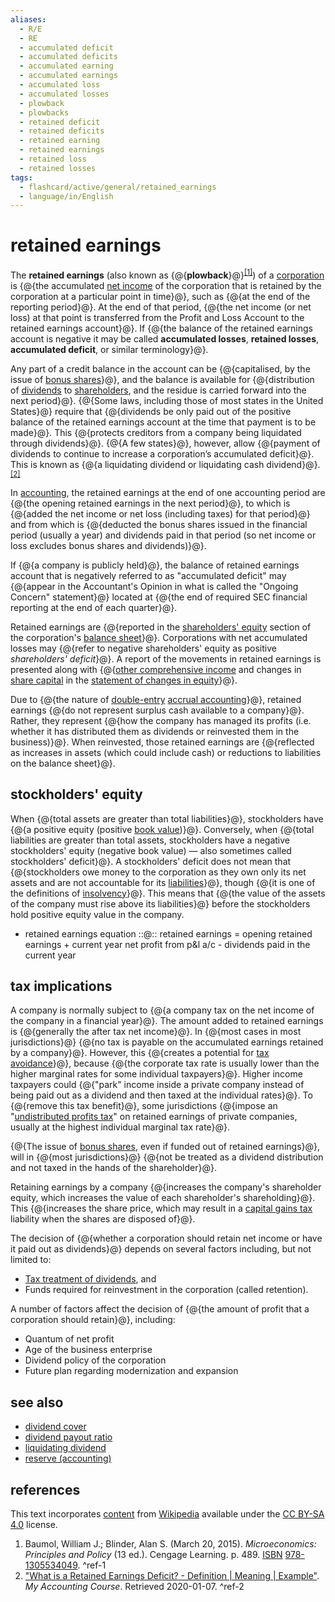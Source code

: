 ```yaml
---
aliases:
  - R/E
  - RE
  - accumulated deficit
  - accumulated deficits
  - accumulated earning
  - accumulated earnings
  - accumulated loss
  - accumulated losses
  - plowback
  - plowbacks
  - retained deficit
  - retained deficits
  - retained earning
  - retained earnings
  - retained loss
  - retained losses
tags:
  - flashcard/active/general/retained_earnings
  - language/in/English
---
```


# retained earnings

The __retained earnings__ (also known as {@{__plowback__}@}<sup>[\[1\]](#^ref-1)</sup>) of a [corporation](corporation.md) is {@{the accumulated [net income](net%20income.md) of the corporation that is retained by the corporation at a particular point in time}@}, such as {@{at the end of the reporting period}@}. At the end of that period, {@{the net income (or net loss) at that point is transferred from the Profit and Loss Account to the retained earnings account}@}. If {@{the balance of the retained earnings account is negative it may be called __accumulated losses__, __retained losses__, __accumulated deficit__, or similar terminology}@}. <!--SR:!2024-12-04,57,310!2024-12-11,64,310!2024-12-06,59,310!2025-05-31,187,310!2024-11-30,53,310-->

Any part of a credit balance in the account can be {@{capitalised, by the issue of [bonus shares](bonus%20share.md)}@}, and the balance is available for {@{distribution of [dividends](dividend.md) to [shareholders](shareholder.md), and the residue is carried forward into the next period}@}. {@{Some laws, including those of most states in the United States}@} require that {@{dividends be only paid out of the positive balance of the retained earnings account at the time that payment is to be made}@}. This {@{protects creditors from a company being liquidated through dividends}@}. {@{A few states}@}, however, allow {@{payment of dividends to continue to increase a corporation’s accumulated deficit}@}. This is known as {@{a liquidating dividend or liquidating cash dividend}@}.<sup>[\[2\]](#^ref-2)</sup> <!--SR:!2025-05-12,173,310!2025-05-22,181,310!2024-12-05,58,310!2024-12-11,62,310!2024-11-28,51,310!2024-12-18,69,310!2024-12-04,57,310!2024-12-02,55,310-->

In [accounting](accounting.md), the retained earnings at the end of one accounting period are {@{the opening retained earnings in the next period}@}, to which is {@{added the net income or net loss (including taxes) for that period}@} and from which is {@{deducted the bonus shares issued in the financial period (usually a year) and dividends paid in that period (so net income or loss excludes bonus shares and dividends)}@}. <!--SR:!2024-12-06,59,310!2024-12-11,64,310!2025-02-11,98,290-->

If {@{a company is publicly held}@}, the balance of retained earnings account that is negatively referred to as "accumulated deficit" may {@{appear in the Accountant's Opinion in what is called the "Ongoing Concern" statement}@} located at {@{the end of required SEC financial reporting at the end of each quarter}@}. <!--SR:!2024-12-15,66,310!2025-04-13,139,290!2025-03-18,135,310-->

Retained earnings are {@{reported in the [shareholders' equity](equity%20(finance).md) section of the corporation's [balance sheet](balance%20sheet.md)}@}. Corporations with net accumulated losses may {@{refer to negative shareholders' equity as positive _shareholders' deficit_}@}. A report of the movements in retained earnings is presented along with {@{[other comprehensive income](accumulated%20other%20comprehensive%20income.md) and changes in [share capital](share%20capital.md) in the [statement of changes in equity](statement%20of%20changes%20in%20equity.md)}@}. <!--SR:!2025-04-16,156,310!2025-02-15,103,290!2024-12-05,47,250-->

Due to {@{the nature of [double-entry](double-entry%20bookkeeping.md) [accrual accounting](accrual.md)}@}, retained earnings {@{do not represent surplus cash available to a company}@}. Rather, they represent {@{how the company has managed its profits (i.e. whether it has distributed them as dividends or reinvested them in the business)}@}. When reinvested, those retained earnings are {@{reflected as increases in assets (which could include cash) or reductions to liabilities on the balance sheet}@}. <!--SR:!2024-12-07,60,310!2024-12-09,60,310!2024-11-28,51,310!2025-02-19,98,270-->

## stockholders' equity

When {@{total assets are greater than total liabilities}@}, stockholders have {@{a positive equity (positive [book value](book%20value.md))}@}. Conversely, when {@{total liabilities are greater than total assets, stockholders have a negative stockholders' equity (negative book value) — also sometimes called stockholders' deficit}@}. A stockholders' deficit does not mean that {@{stockholders owe money to the corporation as they own only its net assets and are not accountable for its [liabilities](liability%20(financial%20accounting).md)}@}, though {@{it is one of the definitions of [insolvency](insolvency.md)}@}. This means that {@{the value of the assets of the company must rise above its liabilities}@} before the stockholders hold positive equity value in the company. <!--SR:!2024-12-14,65,310!2025-05-31,189,310!2025-06-06,193,310!2025-03-01,114,290!2025-06-07,193,310!2024-12-05,58,310-->

- retained earnings equation ::@:: retained earnings = opening retained earnings + current year net profit from p&l a/c - dividends paid in the current year <!--SR:!2025-02-19,106,290!2024-12-19,70,310-->

## tax implications

A company is normally subject to {@{a company tax on the net income of the company in a financial year}@}. The amount added to retained earnings is {@{generally the after tax net income}@}. In {@{most cases in most jurisdictions}@} {@{no tax is payable on the accumulated earnings retained by a company}@}. However, this {@{creates a potential for [tax avoidance](tax%20avoidance.md)}@}, because {@{the corporate tax rate is usually lower than the higher marginal rates for some individual taxpayers}@}. Higher income taxpayers could {@{"park" income inside a private company instead of being paid out as a dividend and then taxed at the individual rates}@}. To {@{remove this tax benefit}@}, some jurisdictions {@{impose an "[undistributed profits tax](undistributed%20profits%20tax.md)" on retained earnings of private companies, usually at the highest individual marginal tax rate}@}. <!--SR:!2025-03-12,119,290!2025-01-04,71,270!2024-12-11,62,310!2025-06-27,212,330!2025-06-26,212,330!2025-06-09,196,310!2025-06-18,203,310!2024-12-03,56,310!2024-11-29,52,290-->

{@{The issue of [bonus shares](bonus%20share.md), even if funded out of retained earnings}@}, will in {@{most jurisdictions}@} {@{not be treated as a dividend distribution and not taxed in the hands of the shareholder}@}. <!--SR:!2025-04-15,156,310!2025-05-08,170,310!2024-12-16,57,270-->

Retaining earnings by a company {@{increases the company's shareholder equity, which increases the value of each shareholder's shareholding}@}. This {@{increases the share price, which may result in a [capital gains tax](capital%20gains%20tax.md) liability when the shares are disposed of}@}. <!--SR:!2024-12-09,62,310!2025-01-27,81,270-->

The decision of {@{whether a corporation should retain net income or have it paid out as dividends}@} depends on several factors including, but not limited to: <!--SR:!2024-12-03,56,310-->

- [Tax treatment of dividends](dividend%20tax.md), and
- Funds required for reinvestment in the corporation (called retention).

A number of factors affect the decision of {@{the amount of profit that a corporation should retain}@}, including: <!--SR:!2025-05-11,172,310-->

- Quantum of net profit
- Age of the business enterprise
- Dividend policy of the corporation
- Future plan regarding modernization and expansion

## see also

- [dividend cover](dividend%20cover.md)
- [dividend payout ratio](dividend%20payout%20ratio.md)
- [liquidating dividend](liquidating%20distribution.md)
- [reserve (accounting)](reserve%20(accounting).md)

## references

This text incorporates [content](https://en.wikipedia.org/wiki/retained_earnings) from [Wikipedia](Wikipedia.md) available under the [CC BY-SA 4.0](https://creativecommons.org/licenses/by-sa/4.0/) license.

1. Baumol, William J.; Blinder, Alan S. (March 20, 2015). _Microeconomics: Principles and Policy_ (13 ed.). Cengage Learning. p. 489. [ISBN](ISBN.md) [978-1305534049](https://en.wikipedia.org/wiki/Special%3ABookSources/978-1305534049). <a id="^ref-1"></a>^ref-1
2. ["What is a Retained Earnings Deficit? - Definition | Meaning | Example"](https://www.myaccountingcourse.com/accounting-dictionary/retained-earnings-deficit). _My Accounting Course_. Retrieved 2020-01-07. <a id="^ref-2"></a>^ref-2
